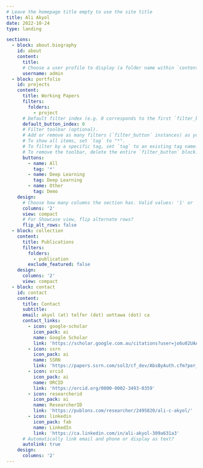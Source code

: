 ```yaml
---
# Leave the homepage title empty to use the site title
title: Ali Akyol
date: 2022-10-24
type: landing

sections:
  - block: about.biography
    id: about
    content:
      title: 
      # Choose a user profile to display (a folder name within `content/authors/`)
      username: admin
  - block: portfolio
    id: projects
    content:
      title: Working Papers
      filters:
        folders:
          - project
      # Default filter index (e.g. 0 corresponds to the first `filter_button` instance below).
      default_button_index: 0
      # Filter toolbar (optional).
      # Add or remove as many filters (`filter_button` instances) as you like.
      # To show all items, set `tag` to "*".
      # To filter by a specific tag, set `tag` to an existing tag name.
      # To remove the toolbar, delete the entire `filter_button` block.
      buttons:
        - name: All
          tag: '*'
        - name: Deep Learning
          tag: Deep Learning
        - name: Other
          tag: Demo
    design:
      # Choose how many columns the section has. Valid values: '1' or '2'.
      columns: '2'
      view: compact
      # For Showcase view, flip alternate rows?
      flip_alt_rows: false
  - block: collection
    content:
      title: Publications
      filters:
        folders:
          - publication
        exclude_featured: false
    design:
      columns: '2'
      view: compact
  - block: contact
    id: contact
    content:
      title: Contact
      subtitle:
      email: akyol (at) telfer (dot) uottawa (dot) ca
      contact_links:
        - icon: google-scholar
          icon_pack: ai
          name: Google Scholar
          link: 'https://scholar.google.com.au/citations?user=jo6u02UAAAAJ'
        - icon: ssrn
          icon_pack: ai
          name: SSRN
          link: 'https://papers.ssrn.com/sol3/cf_dev/AbsByAuth.cfm?per_id=523338'
        - icon: orcid
          icon_pack: ai
          name: ORCID
          link: 'https://orcid.org/0000-0002-3493-0359'
        - icon: researcherid
          icon_pack: ai
          name: ResearcherID
          link: 'https://publons.com/researcher/2495820/ali-c-akyol/'
        - icon: linkedin
          icon_pack: fab
          name: LinkedIn
          link: 'https://ca.linkedin.com/in/ali-akyol-309a631a3'
      # Automatically link email and phone or display as text?
      autolink: true
    design:
      columns: '2'
---
```

